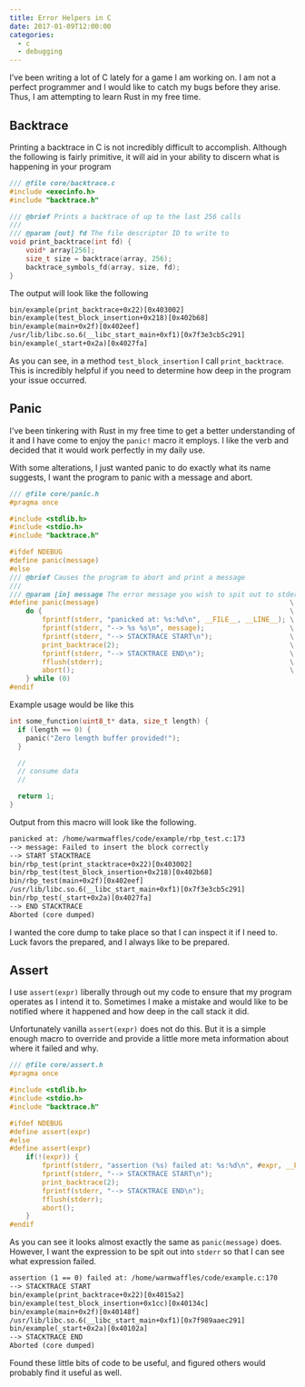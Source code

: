 ```yaml
---
title: Error Helpers in C
date: 2017-01-09T12:00:00
categories:
  - c
  - debugging
---
```


I’ve been writing a lot of C lately for a game I am working on. I am not a
perfect programmer and I would like to catch my bugs before they arise. Thus, I
am attempting to learn Rust in my free time.

## Backtrace

Printing a backtrace in C is not incredibly difficult to accomplish. Although
the following is fairly primitive, it will aid in your ability to discern what
is happening in your program

```c
/// @file core/backtrace.c
#include <execinfo.h>
#include "backtrace.h"

/// @brief Prints a backtrace of up to the last 256 calls
///
/// @param [out] fd The file descriptor ID to write to
void print_backtrace(int fd) {
    void* array[256];
    size_t size = backtrace(array, 256);
    backtrace_symbols_fd(array, size, fd);
}
```

The output will look like the following

```txt
bin/example(print_backtrace+0x22)[0x403002]
bin/example(test_block_insertion+0x218)[0x402b68]
bin/example(main+0x2f)[0x402eef]
/usr/lib/libc.so.6(__libc_start_main+0xf1)[0x7f3e3cb5c291]
bin/example(_start+0x2a)[0x4027fa]
```

As you can see, in a method `test_block_insertion` I call `print_backtrace`.
This is incredibly helpful if you need to determine how deep in the program your
issue occurred.

## Panic

I've been tinkering with Rust in my free time to get a better understanding of
it and I have come to enjoy the `panic!` macro it employs. I like the verb and
decided that it would work perfectly in my daily use.

With some alterations, I just wanted panic to do exactly what its name suggests,
I want the program to panic with a message and abort.

```c
/// @file core/panic.h
#pragma once

#include <stdlib.h>
#include <stdio.h>
#include "backtrace.h"

#ifdef NDEBUG
#define panic(message)
#else
/// @brief Causes the program to abort and print a message
///
/// @param [in] message The error message you wish to spit out to stderr.
#define panic(message)                                               \
    do {                                                             \
        fprintf(stderr, "panicked at: %s:%d\n", __FILE__, __LINE__); \
        fprintf(stderr, "--> %s %s\n", message);                     \
        fprintf(stderr, "--> STACKTRACE START\n");                   \
        print_backtrace(2);                                          \
        fprintf(stderr, "--> STACKTRACE END\n");                     \
        fflush(stderr);                                              \
        abort();                                                     \
    } while (0)
#endif
```

Example usage would be like this

```c
int some_function(uint8_t* data, size_t length) {
  if (length == 0) {
    panic("Zero length buffer provided!");
  }

  //
  // consume data
  //

  return 1;
}
```

Output from this macro will look like the following.

```txt
panicked at: /home/warmwaffles/code/example/rbp_test.c:173
--> message: Failed to insert the block correctly
--> START STACKTRACE
bin/rbp_test(print_stacktrace+0x22)[0x403002]
bin/rbp_test(test_block_insertion+0x218)[0x402b68]
bin/rbp_test(main+0x2f)[0x402eef]
/usr/lib/libc.so.6(__libc_start_main+0xf1)[0x7f3e3cb5c291]
bin/rbp_test(_start+0x2a)[0x4027fa]
--> END STACKTRACE
Aborted (core dumped)
```

I wanted the core dump to take place so that I can inspect it if I need to. Luck
favors the prepared, and I always like to be prepared.

## Assert

I use `assert(expr)` liberally through out my code to ensure that my program
operates as I intend it to. Sometimes I make a mistake and would like to be
notified where it happened and how deep in the call stack it did.

Unfortunately vanilla `assert(expr)` does not do this. But it is a simple enough
macro to override and provide a little more meta information about where it
failed and why.

```c
/// @file core/assert.h
#pragma once

#include <stdlib.h>
#include <stdio.h>
#include "backtrace.h"

#ifdef NDEBUG
#define assert(expr)
#else
#define assert(expr)                                                                     \
    if(!(expr)) {                                                                        \
        fprintf(stderr, "assertion (%s) failed at: %s:%d\n", #expr, __FILE__, __LINE__); \
        fprintf(stderr, "--> STACKTRACE START\n");                                       \
        print_backtrace(2);                                                              \
        fprintf(stderr, "--> STACKTRACE END\n");                                         \
        fflush(stderr);                                                                  \
        abort();                                                                         \
    }
#endif

```

As you can see it looks almost exactly the same as `panic(message)` does.
However, I want the expression to be spit out into `stderr` so that I can see
what expression failed.

```txt
assertion (1 == 0) failed at: /home/warmwaffles/code/example.c:170
--> STACKTRACE START
bin/example(print_backtrace+0x22)[0x4015a2]
bin/example(test_block_insertion+0x1cc)[0x40134c]
bin/example(main+0x2f)[0x40148f]
/usr/lib/libc.so.6(__libc_start_main+0xf1)[0x7f989aaec291]
bin/example(_start+0x2a)[0x40102a]
--> STACKTRACE END
Aborted (core dumped)
```

Found these little bits of code to be useful, and figured others would probably
find it useful as well.
